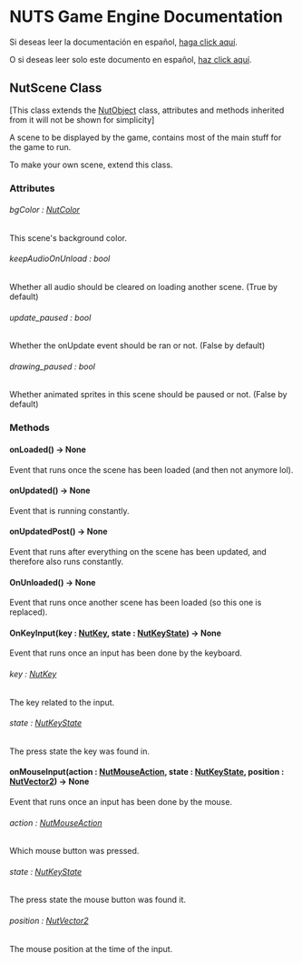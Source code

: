 # NUTS Game Engine Documentation

Si deseas leer la documentación en español, [haga click aquí](/DOCUMENTATION_Ñ/INDEX.md).

O si deseas leer solo este documento en español, [haz click aquí](/DOCUMENTATION_Ñ/FILES/NUTSCENE.md).

## NutScene Class

[This class extends the [NutObject](/DOCUMENTATION/FILES/NUTOBJECT.md) class, attributes and methods inherited from it will not be shown for simplicity]

A scene to be displayed by the game, contains most of the main stuff for the game to run.

To make your own scene, extend this class.

### Attributes

###### bgColor : [NutColor](/DOCUMENTATION/FILES/NUTCOLOR.md)

This scene's background color.

###### keepAudioOnUnload : bool

Whether all audio should be cleared on loading another scene. (True by default)

###### update_paused : bool

Whether the onUpdate event should be ran or not. (False by default)

###### drawing_paused : bool

Whether animated sprites in this scene should be paused or not. (False by default)

### Methods

#### onLoaded() -> None

Event that runs once the scene has been loaded (and then not anymore lol).

#### onUpdated() -> None

Event that is running constantly.

#### onUpdatedPost() -> None

Event that runs after everything on the scene has been updated, and therefore also runs constantly.

#### OnUnloaded() -> None

Event that runs once another scene has been loaded (so this one is replaced).

#### OnKeyInput(key : [NutKey](/DOCUMENTATION/FILES/NUTKEY.md), state : [NutKeyState](/DOCUMENTATION/FILES/NUTKEYSTATE.md)) -> None

Event that runs once an input has been done by the keyboard.

###### key : [NutKey](/DOCUMENTATION/FILES/NUTKEY.md)

The key related to the input.

###### state : [NutKeyState](/DOCUMENTATION/FILES/NUTKEYSTATE.md)

The press state the key was found in.

#### onMouseInput(action : [NutMouseAction](/DOCUMENTATION/FILES/NUTMOUSEACTION.md), state : [NutKeyState](/DOCUMENTATION/FILES/NUTKEYSTATE.md), position : [NutVector2](/DOCUMENTATION/FILES/NUTVECTOR2.md)) -> None

Event that runs once an input has been done by the mouse.

###### action : [NutMouseAction](/DOCUMENTATION/FILES/NUTMOUSEACTION.md)

Which mouse button was pressed.

###### state : [NutKeyState](/DOCUMENTATION/FILES/NUTKEYSTATE.md)

The press state the mouse button was found it.

###### position : [NutVector2](/DOCUMENTATION/FILES/NUTVECTOR2.md)

The mouse position at the time of the input.
